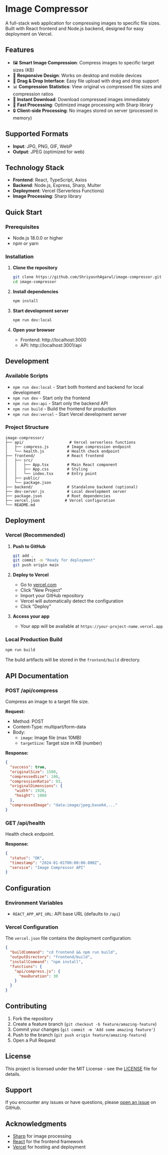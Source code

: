 # Image Compressor

A full-stack web application for compressing images to specific file sizes. Built with React frontend and Node.js backend, designed for easy deployment on Vercel.

## Features

- 🖼️ **Smart Image Compression**: Compress images to specific target sizes (KB)
- 📱 **Responsive Design**: Works on desktop and mobile devices
- 🎯 **Drag & Drop Interface**: Easy file upload with drag and drop support
- 📊 **Compression Statistics**: View original vs compressed file sizes and compression ratios
- 💾 **Instant Download**: Download compressed images immediately
- 🚀 **Fast Processing**: Optimized image processing with Sharp library
- 🔒 **Client-side Processing**: No images stored on server (processed in memory)

## Supported Formats

- **Input**: JPG, PNG, GIF, WebP
- **Output**: JPEG (optimized for web)

## Technology Stack

- **Frontend**: React, TypeScript, Axios
- **Backend**: Node.js, Express, Sharp, Multer
- **Deployment**: Vercel (Serverless Functions)
- **Image Processing**: Sharp library

## Quick Start

### Prerequisites

- Node.js 18.0.0 or higher
- npm or yarn

### Installation

1. **Clone the repository**
   ```bash
   git clone https://github.com/ShriyasnhAgarwl/image-compressor.git
   cd image-compressor
   ```

2. **Install dependencies**
   ```bash
   npm install
   ```

3. **Start development server**
   ```bash
   npm run dev:local
   ```

4. **Open your browser**
   - Frontend: http://localhost:3000
   - API: http://localhost:3001/api

## Development

### Available Scripts

- `npm run dev:local` - Start both frontend and backend for local development
- `npm run dev` - Start only the frontend
- `npm run dev:api` - Start only the backend API
- `npm run build` - Build the frontend for production
- `npm run dev:vercel` - Start Vercel development server

### Project Structure

```
image-compressor/
├── api/                    # Vercel serverless functions
│   ├── compress.js        # Image compression endpoint
│   └── health.js          # Health check endpoint
├── frontend/              # React frontend
│   ├── src/
│   │   ├── App.tsx        # Main React component
│   │   ├── App.css        # Styling
│   │   └── index.tsx      # Entry point
│   ├── public/
│   └── package.json
├── backend/               # Standalone backend (optional)
├── dev-server.js          # Local development server
├── package.json           # Root dependencies
├── vercel.json           # Vercel configuration
└── README.md
```

## Deployment

### Vercel (Recommended)

1. **Push to GitHub**
   ```bash
   git add .
   git commit -m "Ready for deployment"
   git push origin main
   ```

2. **Deploy to Vercel**
   - Go to [vercel.com](https://vercel.com)
   - Click "New Project"
   - Import your GitHub repository
   - Vercel will automatically detect the configuration
   - Click "Deploy"

3. **Access your app**
   - Your app will be available at `https://your-project-name.vercel.app`

### Local Production Build

```bash
npm run build
```

The build artifacts will be stored in the `frontend/build` directory.

## API Documentation

### POST /api/compress

Compress an image to a target file size.

**Request:**
- Method: POST
- Content-Type: multipart/form-data
- Body:
  - `image`: Image file (max 10MB)
  - `targetSize`: Target size in KB (number)

**Response:**
```json
{
  "success": true,
  "originalSize": 1500,
  "compressedSize": 100,
  "compressionRatio": 93,
  "originalDimensions": {
    "width": 1920,
    "height": 1080
  },
  "compressedImage": "data:image/jpeg;base64,..."
}
```

### GET /api/health

Health check endpoint.

**Response:**
```json
{
  "status": "OK",
  "timestamp": "2024-01-01T00:00:00.000Z",
  "service": "Image Compressor API"
}
```

## Configuration

### Environment Variables

- `REACT_APP_API_URL`: API base URL (defaults to `/api`)

### Vercel Configuration

The `vercel.json` file contains the deployment configuration:

```json
{
  "buildCommand": "cd frontend && npm run build",
  "outputDirectory": "frontend/build",
  "installCommand": "npm install",
  "functions": {
    "api/compress.js": {
      "maxDuration": 30
    }
  }
}
```

## Contributing

1. Fork the repository
2. Create a feature branch (`git checkout -b feature/amazing-feature`)
3. Commit your changes (`git commit -m 'Add some amazing feature'`)
4. Push to the branch (`git push origin feature/amazing-feature`)
5. Open a Pull Request

## License

This project is licensed under the MIT License - see the [LICENSE](LICENSE) file for details.

## Support

If you encounter any issues or have questions, please [open an issue](https://github.com/ShriyasnhAgarwl/image-compressor/issues) on GitHub.

## Acknowledgments

- [Sharp](https://sharp.pixelplumbing.com/) for image processing
- [React](https://reactjs.org/) for the frontend framework
- [Vercel](https://vercel.com/) for hosting and deployment
